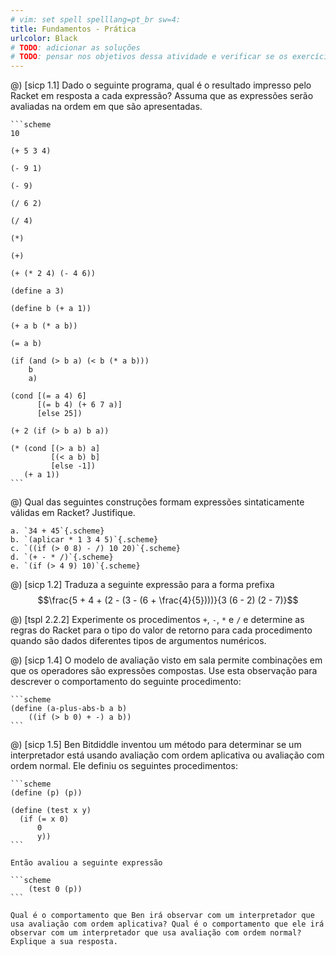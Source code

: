 ```yaml
---
# vim: set spell spelllang=pt_br sw=4:
title: Fundamentos - Prática
urlcolor: Black
# TODO: adicionar as soluções
# TODO: pensar nos objetivos dessa atividade e verificar se os exercícios são adequados
---
```


@) [sicp 1.1] Dado o seguinte programa, qual é o resultado impresso pelo Racket em resposta a cada expressão? Assuma que as expressões serão avaliadas na ordem em que são apresentadas.

    ```scheme
    10

    (+ 5 3 4)

    (- 9 1)

    (- 9)

    (/ 6 2)

    (/ 4)

    (*)

    (+)

    (+ (* 2 4) (- 4 6))

    (define a 3)

    (define b (+ a 1))

    (+ a b (* a b))

    (= a b)

    (if (and (> b a) (< b (* a b)))
        b
        a)

    (cond [(= a 4) 6]
          [(= b 4) (+ 6 7 a)]
          [else 25])

    (+ 2 (if (> b a) b a))

    (* (cond [(> a b) a]
             [(< a b) b]
             [else -1])
       (+ a 1))
    ```

@) Qual das seguintes construções formam expressões sintaticamente válidas em Racket? Justifique.

    a. `34 + 45`{.scheme}
    b. `(aplicar * 1 3 4 5)`{.scheme}
    c. `((if (> 0 8) - /) 10 20)`{.scheme}
    d. `(+ - * /)`{.scheme}
    e. `(if (> 4 9) 10)`{.scheme}

@) [sicp 1.2] Traduza a seguinte expressão para a forma prefixa $$\frac{5 + 4 + (2 - (3 - (6 + \frac{4}{5})))}{3 (6 - 2) (2 - 7)}$$

@) [tspl 2.2.2] Experimente os procedimentos `+`, `-`, `*` e `/` e determine as regras do Racket para o tipo do valor de retorno para cada procedimento quando são dados diferentes tipos de argumentos numéricos.

@) [sicp 1.4] O modelo de avaliação visto em sala permite combinações em que os operadores são expressões compostas. Use esta observação para descrever o comportamento do seguinte procedimento:

    ```scheme
    (define (a-plus-abs-b a b)
        ((if (> b 0) + -) a b))
    ```

@) [sicp 1.5] Ben Bitdiddle inventou um método para determinar se um interpretador está usando avaliação com ordem aplicativa ou avaliação com ordem normal. Ele definiu os seguintes procedimentos:

    ```scheme
    (define (p) (p))

    (define (test x y)
      (if (= x 0)
          0
          y))
    ```

    Então avaliou a seguinte expressão

    ```scheme
        (test 0 (p))
    ```

    Qual é o comportamento que Ben irá observar com um interpretador que usa avaliação com ordem aplicativa? Qual é o comportamento que ele irá observar com um interpretador que usa avaliação com ordem normal? Explique a sua resposta.
